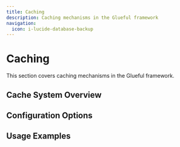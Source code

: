 ```yaml
---
title: Caching
description: Caching mechanisms in the Glueful framework
navigation:
  icon: i-lucide-database-backup
---
```


# Caching

This section covers caching mechanisms in the Glueful framework.

## Cache System Overview

## Configuration Options

## Usage Examples
